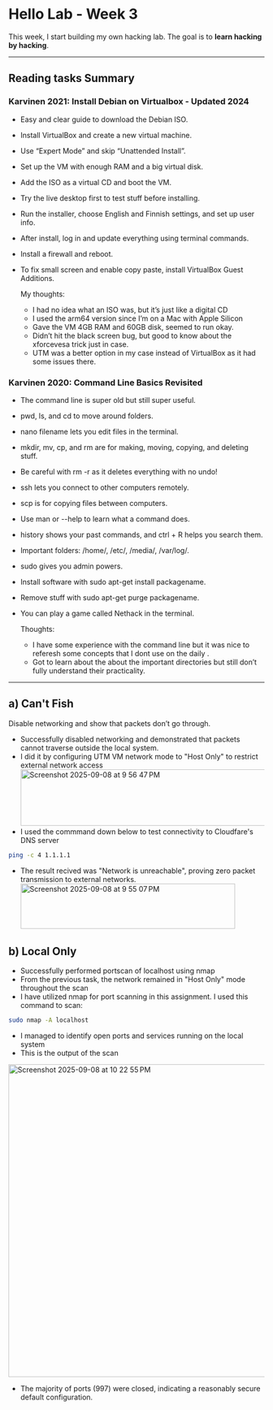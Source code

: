# Hello Lab - Week 3
This week, I start building my own hacking lab. The goal is to **learn hacking by hacking**.  

---

## Reading tasks Summary

### Karvinen 2021: Install Debian on Virtualbox - Updated 2024
- Easy and clear guide to download the Debian ISO.
- Install VirtualBox and create a new virtual machine.
- Use “Expert Mode” and skip “Unattended Install”.
- Set up the VM with enough RAM and a big virtual disk.
- Add the ISO as a virtual CD and boot the VM.
- Try the live desktop first to test stuff before installing.
- Run the installer, choose English and Finnish settings, and set up user info.
- After install, log in and update everything using terminal commands.
- Install a firewall and reboot.
- To fix small screen and enable copy paste, install VirtualBox Guest Additions.

  My thoughts:
  - I had no idea what an ISO was, but it’s just like a digital CD
  - I used the arm64 version since I’m on a Mac with Apple Silicon
  - Gave the VM 4GB RAM and 60GB disk, seemed to run okay.
  - Didn’t hit the black screen bug, but good to know about the xforcevesa trick just in case.
  - UTM was a better option in my case instead of VirtualBox as it had some issues there.
  
  
### Karvinen 2020: Command Line Basics Revisited
- The command line is super old but still super useful.
- pwd, ls, and cd to move around folders.
- nano filename lets you edit files in the terminal.
- mkdir, mv, cp, and rm are for making, moving, copying, and deleting stuff.
- Be careful with rm -r as it deletes everything with no undo!
- ssh lets you connect to other computers remotely.
- scp is for copying files between computers.
- Use man or --help to learn what a command does.
- history shows your past commands, and ctrl + R helps you search them.
- Important folders: /home/, /etc/, /media/, /var/log/.
- sudo gives you admin powers.
- Install software with sudo apt-get install packagename.
- Remove stuff with sudo apt-get purge packagename.
- You can play a game called Nethack in the terminal.

  Thoughts:
  - I have some experience with the command line but it was nice to referesh some concepts that I dont use on the daily .
  - Got to learn about the about the important directories but still don’t fully understand their practicality.

---

## a) Can't Fish
Disable networking and show that packets don’t go through.  

- Successfully disabled networking and demonstrated that packets cannot traverse outside the local system.
- I did it by configuring UTM VM network mode to "Host Only" to restrict external network access
  <img width="630" height="111" alt="Screenshot 2025-09-08 at 9 56 47 PM" src="https://github.com/user-attachments/assets/29c5fbf2-a29c-4308-b401-c8570b73430d" />
- I used the commmand down below to test connectivity to Cloudfare's DNS server
 
```bash
ping -c 4 1.1.1.1
```

- The result recived was "Network is unreachable", proving zero packet transmission to external networks.
  <img width="422" height="89" alt="Screenshot 2025-09-08 at 9 55 07 PM" src="https://github.com/user-attachments/assets/2bd308aa-02c6-4991-9632-170ae3930f00" />

## b) Local Only
-  Successfully performed portscan of localhost using nmap
-  From the previous task, the network remained in "Host Only" mode throughout the scan
-  I have utilized nmap for port scanning in this assignment. I used this command to scan:
  
  ```bash
sudo nmap -A localhost
```

-  I managed to identify open ports and services running on the local system
-  This is the output of the scan

<img width="848" height="616" alt="Screenshot 2025-09-08 at 10 22 55 PM" src="https://github.com/user-attachments/assets/407e8269-4a05-4371-a052-1482cf5fbf9f" />

 - The majority of ports (997) were closed, indicating a reasonably secure default configuration. 



